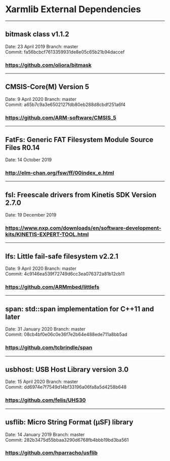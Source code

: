 # Xarmlib External Dependencies

---
## bitmask class v1.1.2
Date: 23 April 2019
Branch: master  
Commit: fa56bcbcf7613359931de8e05c65b21b94daccef
### https://github.com/oliora/bitmask

---
## CMSIS-Core(M) Version 5
Date: 9 April 2020
Branch: master  
Commit: a65b7c9a3e6502127fdb80eb288d8cbdf251a6f4
### https://github.com/ARM-software/CMSIS_5

---
## FatFs: Generic FAT Filesystem Module Source Files R0.14
Date: 14 October 2019
### http://elm-chan.org/fsw/ff/00index_e.html

---
## fsl: Freescale drivers from Kinetis SDK Version 2.7.0
Date: 19 December 2019
### https://www.nxp.com/downloads/en/software-development-kits/KINETIS-EXPERT-TOOL.html

---
## lfs: Little fail-safe filesystem v2.2.1
Date: 9 April 2020
Branch: master  
Commit: 4c9146ea539f72749d6cc3ea076372a81b12cb11
### https://github.com/ARMmbed/littlefs

---
## span: std::span implementation for C++11 and later
Date: 31 January 2020
Branch: master  
Commit: 08cb4bf0e06c0e36f7e2b64e488ede711a8bb5ad
### https://github.com/tcbrindle/span

---
## usbhost: USB Host Library version 3.0
Date: 15 April 2020
Branch: master  
Commit: dd6974e7f7549d14bf33196a06fa8a5d4258b648
### https://github.com/felis/UHS30

---
## usflib: Micro String Format (μSF) library
Date: 14 January 2019
Branch: master  
Commit: 282b3475d55bbaa3290d6768fb4bbb19bd3ba561
### https://github.com/hparracho/usflib